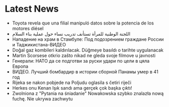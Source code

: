 # Latest News
-  Toyota revela que una filial manipuló datos sobre la potencia de los motores diésel
-  اللجنة الوطنية للمرأة تستأنف تدريب نساء حول عملية بناء السلام
-  Нападение на храм в Стамбуле: Под подозрением граждане России и Таджикистана-ВИДЕО
-  Doğal gaz kombileri kaldırılacak. Düğmeye basıldı o tarihte uygulanacak
-  Martin Scorsese otkrio zašto nikad ne gleda svoje filmove u javnosti
-  Генерали: НАТО да се подготви за руски удари по цели в цяла Европа
-  ВИДЕО. Лучший бомбардир в истории сборной Панамы умер в 41 год
-  Rijeka se nakon pobjede na Poljudu oglasila s četiri riječi
-  Herkes onu Kenan Işık sandı ama gerçek çok başka çıktı!
-  Zwolniona z "Pytania na śniadanie" Nowakowska szybko znalazła nową fuchę. Nie ukrywa zachwytu
